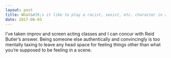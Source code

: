 ```yaml
---
layout: post
title: What&#39;s it like to play a racist, sexist, etc. character in a play or movie?
date: 2017-06-03
---
```


<p>I’ve taken improv and screen acting classes and I can concur with Reid Butler’s answer. Being someone else authentically and convincingly is too mentally taxing to leave any head space for feeling things other than what you’re supposed to be feeling in a scene.</p>
